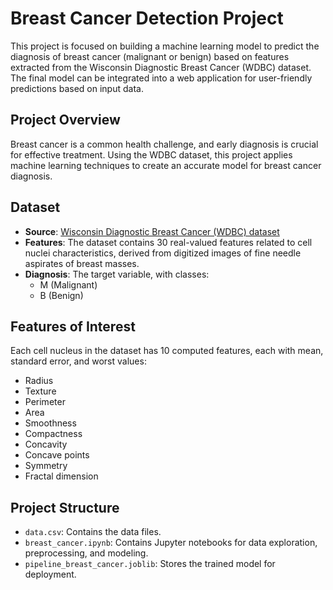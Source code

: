 # Breast Cancer Detection Project

This project is focused on building a machine learning model to predict the diagnosis of breast cancer (malignant or benign) based on features extracted from the Wisconsin Diagnostic Breast Cancer (WDBC) dataset. The final model can be integrated into a web application for user-friendly predictions based on input data.

## Project Overview

Breast cancer is a common health challenge, and early diagnosis is crucial for effective treatment. Using the WDBC dataset, this project applies machine learning techniques to create an accurate model for breast cancer diagnosis.

## Dataset

- **Source**: [Wisconsin Diagnostic Breast Cancer (WDBC) dataset](http://archive.ics.uci.edu/ml/datasets/Breast+Cancer+Wisconsin+(Diagnostic))
- **Features**: The dataset contains 30 real-valued features related to cell nuclei characteristics, derived from digitized images of fine needle aspirates of breast masses.
- **Diagnosis**: The target variable, with classes:
  - M (Malignant)
  - B (Benign)

## Features of Interest

Each cell nucleus in the dataset has 10 computed features, each with mean, standard error, and worst values:
- Radius
- Texture
- Perimeter
- Area
- Smoothness
- Compactness
- Concavity
- Concave points
- Symmetry
- Fractal dimension

## Project Structure

- `data.csv`: Contains the data files.
- `breast_cancer.ipynb`: Contains Jupyter notebooks for data exploration, preprocessing, and modeling.
- `pipeline_breast_cancer.joblib`: Stores the trained model for deployment.
